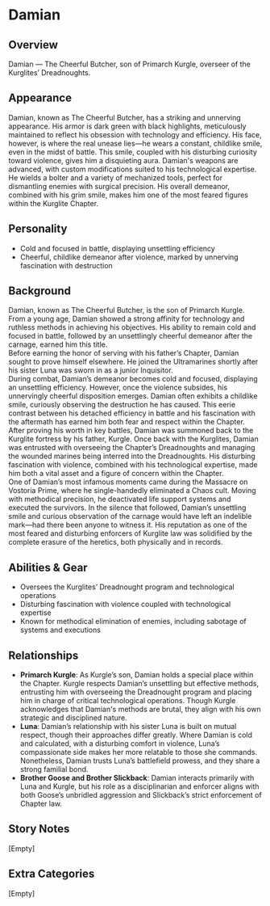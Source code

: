 # Damian

## Overview
Damian — The Cheerful Butcher, son of Primarch Kurgle, overseer of the Kurglites’ Dreadnoughts.  

## Appearance
Damian, known as The Cheerful Butcher, has a striking and unnerving appearance. His armor is dark green with black highlights, meticulously maintained to reflect his obsession with technology and efficiency. His face, however, is where the real unease lies—he wears a constant, childlike smile, even in the midst of battle. This smile, coupled with his disturbing curiosity toward violence, gives him a disquieting aura.
Damian's weapons are advanced, with custom modifications suited to his technological expertise. He wields a bolter and a variety of mechanized tools, perfect for dismantling enemies with surgical precision. His overall demeanor, combined with his grim smile, makes him one of the most feared figures within the Kurglite Chapter.  

## Personality
- Cold and focused in battle, displaying unsettling efficiency  
- Cheerful, childlike demeanor after violence, marked by unnerving fascination with destruction  

## Background
Damian, known as The Cheerful Butcher, is the son of Primarch Kurgle. From a young age, Damian showed a strong affinity for technology and ruthless methods in achieving his objectives. His ability to remain cold and focused in battle, followed by an unsettlingly cheerful demeanor after the carnage, earned him this title.  
Before earning the honor of serving with his father’s Chapter, Damian sought to prove himself elsewhere. He joined the Ultramarines shortly after his sister Luna was sworn in as a junior Inquisitor.  
During combat, Damian’s demeanor becomes cold and focused, displaying an unsettling efficiency. However, once the violence subsides, his unnervingly cheerful disposition emerges. Damian often exhibits a childlike smile, curiously observing the destruction he has caused. This eerie contrast between his detached efficiency in battle and his fascination with the aftermath has earned him both fear and respect within the Chapter.  
After proving his worth in key battles, Damian was summoned back to the Kurglite fortress by his father, Kurgle. Once back with the Kurglites, Damian was entrusted with overseeing the Chapter’s Dreadnoughts and managing the wounded marines being interred into the Dreadnoughts. His disturbing fascination with violence, combined with his technological expertise, made him both a vital asset and a figure of concern within the Chapter.  
One of Damian’s most infamous moments came during the Massacre on Vostoria Prime, where he single-handedly eliminated a Chaos cult. Moving with methodical precision, he deactivated life support systems and executed the survivors. In the silence that followed, Damian’s unsettling smile and curious observation of the carnage would have left an indelible mark—had there been anyone to witness it. His reputation as one of the most feared and disturbing enforcers of Kurglite law was solidified by the complete erasure of the heretics, both physically and in records.  

## Abilities & Gear
- Oversees the Kurglites’ Dreadnought program and technological operations  
- Disturbing fascination with violence coupled with technological expertise  
- Known for methodical elimination of enemies, including sabotage of systems and executions  

## Relationships
- **Primarch Kurgle**: As Kurgle’s son, Damian holds a special place within the Chapter. Kurgle respects Damian’s unsettling but effective methods, entrusting him with overseeing the Dreadnought program and placing him in charge of critical technological operations. Though Kurgle acknowledges that Damian's methods are brutal, they align with his own strategic and disciplined nature.  
- **Luna**: Damian’s relationship with his sister Luna is built on mutual respect, though their approaches differ greatly. Where Damian is cold and calculated, with a disturbing comfort in violence, Luna’s compassionate side makes her more relatable to those she commands. Nonetheless, Damian trusts Luna’s battlefield prowess, and they share a strong familial bond.  
- **Brother Goose and Brother Slickback**: Damian interacts primarily with Luna and Kurgle, but his role as a disciplinarian and enforcer aligns with both Goose’s unbridled aggression and Slickback’s strict enforcement of Chapter law.  

## Story Notes
[Empty]  

## Extra Categories
[Empty]  
